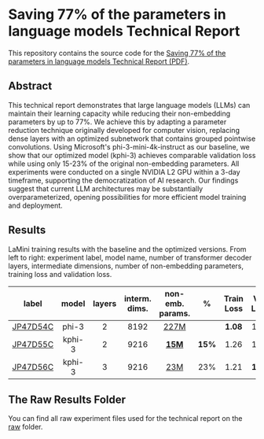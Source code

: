# Saving 77\% of the parameters in language models Technical Report
This repository contains the source code for the [Saving 77\% of the parameters in language models Technical Report (PDF)](https://www.researchgate.net/publication/360226228_Grouped_Pointwise_Convolutions_Reduce_Parameters_in_Convolutional_Neural_Networks).

## Abstract
This technical report demonstrates that large language models (LLMs) can maintain their learning capacity while reducing their non-embedding parameters by up to 77\%. We achieve this by adapting a parameter reduction technique originally developed for computer vision, replacing dense layers with an optimized subnetwork that contains grouped pointwise convolutions. Using Microsoft's phi-3-mini-4k-instruct as our baseline, we show that our optimized model (kphi-3) achieves comparable validation loss while using only 15-23\% of the original non-embedding parameters. All experiments were conducted on a single NVIDIA L2 GPU within a 3-day timeframe, supporting the democratization of AI research. Our findings suggest that current LLM architectures may be substantially overparameterized, opening possibilities for more efficient model training and deployment.

## Results

LaMini training results with the baseline and the optimized versions. From left to right: experiment label, model name, number of transformer decoder layers, intermediate dimensions, number of non-embedding parameters, training loss and validation loss.

| label | model | layers | interm. dims. | non-emb. params. | % | Train Loss | Val. Loss |
|:-----:|:------:|:-------:|:-------------:|:----------------:|:---:|:----------:|:----------:|
| [JP47D54C](https://github.com/joaopauloschuler/less-parameters-llm/tree/main/raw/JP47D54C_Baseline_2T.ipynb) | phi-3 | 2 | 8192 | [227M](https://huggingface.co/schuler/experimental-JP47D54C) | | **1.08** | 1.58 |
| [JP47D55C](https://github.com/joaopauloschuler/less-parameters-llm/tree/main/raw/JP47D55C_kphi3_2T.ipynb) | kphi-3 | 2 | 9216 | [**15M**](https://huggingface.co/schuler/experimental-JP47D55C) | **15%** | 1.26 | 1.60 |
| [JP47D56C](https://github.com/joaopauloschuler/less-parameters-llm/tree/main/raw/JP47D56C_kphi3_3T.ipynb) | kphi-3 | 3 | 9216 | [23M](https://huggingface.co/schuler/experimental-JP47D56C) | 23% | 1.21 | **1.57** |

## The Raw Results Folder
You can find all raw experiment files used for the technical report on the [raw](https://github.com/joaopauloschuler/less-parameters-llm/tree/main/raw) folder.
